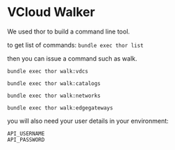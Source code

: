 # VCloud Walker

We used thor to build a command line tool.

to get list of commands: `bundle exec thor list`

then you can issue a command such as walk. 

`bundle exec thor walk:vdcs`

`bundle exec thor walk:catalogs`

`bundle exec thor walk:networks`

`bundle exec thor walk:edgegateways`

you will also need your user details in your environment:

    API_USERNAME
    API_PASSWORD

